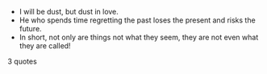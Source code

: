  - I will be dust, but dust in love.
 - He who spends time regretting the past loses the present and risks the future.
 - In short, not only are things not what they seem, they are not even what they are called!

3 quotes